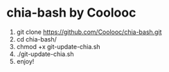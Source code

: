 # chia-bash by Coolooc
1) git clone https://github.com/Coolooc/chia-bash.git
2) cd chia-bash/
3) chmod +x git-update-chia.sh
4) ./git-update-chia.sh
5) enjoy!
